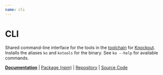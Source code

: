 ```yaml
---
name: cli
---
```


# CLI

<!-- @include docs/parts/packages/cli/description.md-->

Shared command-line interface for the tools in the [toolchain] for [Knockout]. Installs the aliases `ko` and `kotools` for the binary. See `ko --help` for available commands.

<!-- /include -->

<!-- @include docs/parts/package-nav.md -->

[**Documentation**](https://knuckles.elsk.dev) | [Package (npm)](https://npmjs.com/package/@knuckles/cli) | [Repository](https://github.com/tscpp/knuckles) | [Source Code](https://github.com/tscpp/knuckles/tree/main/packages/cli)

<!-- /include -->

<!-- @include docs/parts/reference.md -->

[TypeScript]: https://typescriptlang.org
[ESLint]: https://eslint.org
[Knockout]: https://knockoutjs.com
[toolchain]: https://knuckles.elsk.dev

<!-- /include -->
